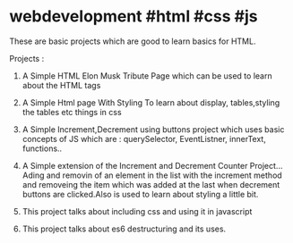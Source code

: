 # webdevelopment #html #css #js


These are basic projects which are good to learn basics for HTML.


Projects :
1. A Simple HTML Elon Musk Tribute Page which can be used to learn about the HTML tags 

2. A Simple Html page With Styling To learn about display, tables,styling the tables etc things in css

3. A Simple Increment,Decrement using buttons project which uses basic concepts of JS which are : querySelector, EventListner, innerText, functions..

4. A Simple extension of the Increment and Decrement Counter Project... Ading and removin of an element in the list with the increment method and removeing    the item which was added at the last when decrement buttons are clicked.Also is used to learn about styling a little bit.

5. This project talks about including css and using it in javascript 

6. This project talks about es6 destructuring and its uses.



